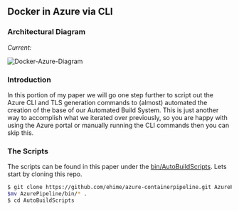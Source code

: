 ## Docker in Azure via CLI


### Architectural Diagram

_Current:_

![Docker-Azure-Diagram](https://raw.githubusercontent.com/ehime/azure-containerpipeline/master/assets/02-arch-docker-azure.png "Docker in Azure Diagram")


### Introduction

In this portion of my paper we will go one step further to script out the Azure CLI and TLS generation commands to (almost) automated the creation of the base of our Automated Build System. This is just another way to accomplish what we iterated over previously, so you are happy with using the Azure portal or manually running the CLI commands then you can skip this.

### The Scripts

The scripts can be found in this paper under the [bin/AutoBuildScripts](https://github.com/ehime/azure-containerpipeline/tree/master/bin/AutoBuildScripts). Lets start by cloning this repo.

```bash
$ git clone https://github.com/ehime/azure-containerpipeline.git AzurePipeline
$mv AzurePipeline/bin/* .
$ cd AutoBuildScripts
```
